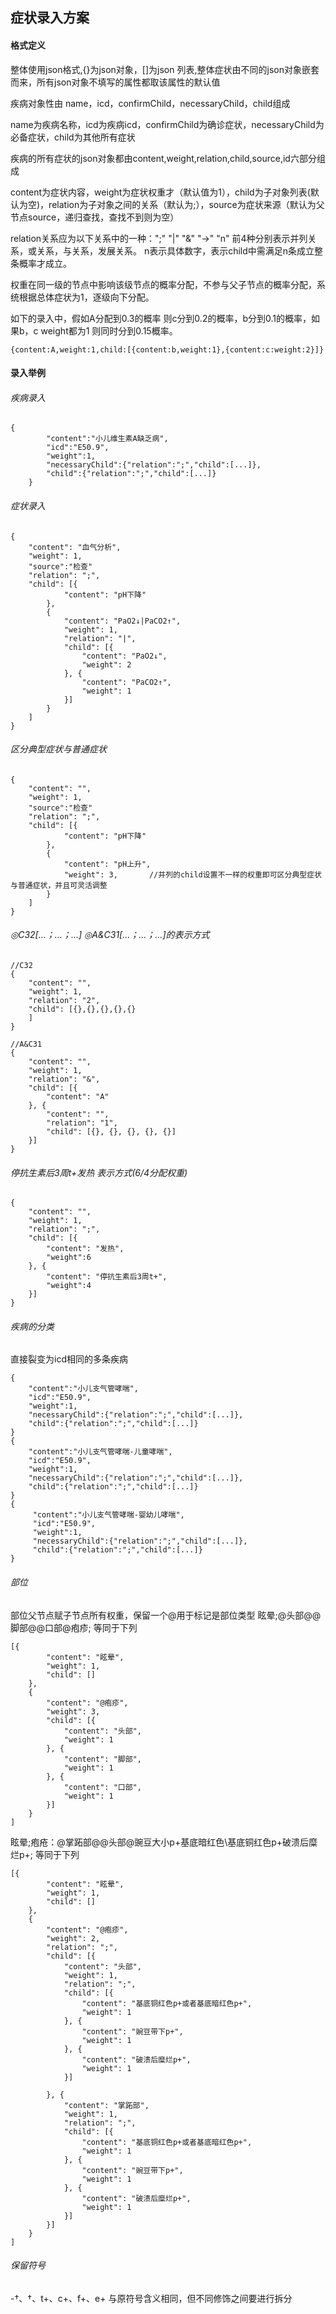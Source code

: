 ## 症状录入方案
#### 格式定义

整体使用json格式,{}为json对象，[]为json 列表,整体症状由不同的json对象嵌套而来，所有json对象不填写的属性都取该属性的默认值

疾病对象性由 name，icd，confirmChild，necessaryChild，child组成

name为疾病名称，icd为疾病icd，confirmChild为确诊症状，necessaryChild为必备症状，child为其他所有症状

疾病的所有症状的json对象都由content,weight,relation,child,source,id六部分组成

content为症状内容，weight为症状权重才（默认值为1），child为子对象列表(默认为空)，relation为子对象之间的关系（默认为;），source为症状来源（默认为父节点source，递归查找，查找不到则为空）

relation关系应为以下关系中的一种：";"   "|" "&amp;" "→" "n" 前4种分别表示并列关系，或关系，与关系，发展关系。  n表示具体数字，表示child中需满足n条成立整条概率才成立。

权重在同一级的节点中影响该级节点的概率分配，不参与父子节点的概率分配，系统根据总体症状为1，逐级向下分配。

如下的录入中，假如A分配到0.3的概率 则c分到0.2的概率，b分到0.1的概率，如果b，c weight都为1 则同时分到0.15概率。

`{content:A,weight:1,child:[{content:b,weight:1},{content:c:weight:2}]}`


#### 录入举例

###### 疾病录入
    {
            "content":"小儿维生素A缺乏病",
            "icd":"E50.9",
            "weight":1,
            "necessaryChild":{"relation":";","child":[...]},
            "child":{"relation":";","child":[...]}
        }
###### 症状录入
    {
        "content": "血气分析",
        "weight": 1,
        "source":"检查"
        "relation": ";",
        "child": [{
                "content": "pH下降"
            },
            {
                "content": "PaO2↓|PaCO2↑",
                "weight": 1,
                "relation": "|",
                "child": [{
                    "content": "PaO2↓",
                    "weight": 2
                }, {
                    "content": "PaCO2↑",
                    "weight": 1
                }]
            }
        ]
    }
###### 区分典型症状与普通症状

    {
        "content": "",
        "weight": 1,
        "source":"检查"
        "relation": ";",
        "child": [{
                "content": "pH下降"
            },
            {
                "content": "pH上升",
                "weight": 3,       //并列的child设置不一样的权重即可区分典型症状与普通症状，并且可灵活调整
            }
        ]
    }
    
###### ◎C32[…；…；…] ◎A&C31[…；…；…]的表示方式
    //C32
    {
        "content": "",
        "weight": 1,
        "relation": "2",
        "child": [{},{},{},{},{}
        ]
    }
    
    //A&C31
    {
    	"content": "",
    	"weight": 1,
    	"relation": "&",
    	"child": [{
    		"content": "A"
    	}, {
    		"content": "",
    		"relation": "1",
    		"child": [{}, {}, {}, {}, {}]
    	}]
    }
###### 停抗生素后3周t+发热 表示方式(6/4分配权重)
    {
    	"content": "",
    	"weight": 1,
    	"relation": ";",
    	"child": [{
    		"content": "发热",
    		"weight":6
    	}, {
    		"content": "停抗生素后3周t+",
    		"weight":4
    	}]
    }
###### 疾病的分类
直接裂变为icd相同的多条疾病

    {
        "content":"小儿支气管哮喘",
        "icd":"E50.9",
        "weight":1,
        "necessaryChild":{"relation":";","child":[...]},
        "child":{"relation":";","child":[...]}
    }  
    {
        "content":"小儿支气管哮喘-儿童哮喘",
        "icd":"E50.9",
        "weight":1,
        "necessaryChild":{"relation":";","child":[...]},
        "child":{"relation":";","child":[...]}
    }
    {
         "content":"小儿支气管哮喘-婴幼儿哮喘",
         "icd":"E50.9",
         "weight":1,
         "necessaryChild":{"relation":";","child":[...]},
         "child":{"relation":";","child":[...]}
    }    
 
 ###### 部位
 部位父节点赋子节点所有权重，保留一个@用于标记是部位类型
 眩晕;@头部@@脚部@@口部@疱疹; 等同于下列
 
    [{
    		"content": "眩晕",
    		"weight": 1,
    		"child": []
    	},
    	{
    		"content": "@疱疹",
    		"weight": 3,
    		"child": [{
    			"content": "头部",
    			"weight": 1
    		}, {
    			"content": "脚部",
    			"weight": 1
    		}, {
    			"content": "口部",
    			"weight": 1
    		}]
    	}
    ]
 
眩晕;疱疮：@掌跖部@@头部@豌豆大小p+基底暗红色\基底铜红色p+破溃后糜烂p+;    等同于下列
 
    [{
            "content": "眩晕",
            "weight": 1,
            "child": []
        },
        {
            "content": "@疱疹",
            "weight": 2,
            "relation": ";",
            "child": [{
                "content": "头部",
                "weight": 1,
                "relation": ";",
                "child": [{
                    "content": "基底铜红色p+或者基底暗红色p+",
                    "weight": 1
                }, {
                    "content": "豌豆带下p+",
                    "weight": 1
                }, {
                    "content": "破溃后糜烂p+",
                    "weight": 1
                }]
    
            }, {
                "content": "掌跖部",
                "weight": 1,
                "relation": ";",
                "child": [{
                    "content": "基底铜红色p+或者基底暗红色p+",
                    "weight": 1
                }, {
                    "content": "豌豆带下p+",
                    "weight": 1
                }, {
                    "content": "破溃后糜烂p+",
                    "weight": 1
                }]
            }]
        }
    ]
###### 保留符号
-†、†、t+、c+、f+、e+ 与原符号含义相同，但不同修饰之间要进行拆分
